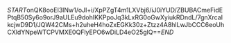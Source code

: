 $START$onQK8ooEI3lNw1/oJI+i/XpPZgT4m1LXVbj6/iJ0iYUD/ZBUBACmeFidEPtqB50Sy6o9orJ9aULEu9dohIKKPpoJq3kLxRG0oGwXyiukRDndL/7gnXrcaIkcjwD9D1/JQW42CMs+h2uheH4hoZxEGKk30z+Ztzz4A8hlLwJbCCC6eoUhCXldYNpeWTCPVMXE0QFlyEPO6wDiLD4eO25glQ==$END$